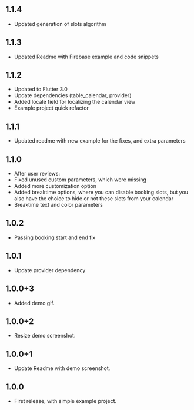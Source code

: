 ## 1.1.4
- Updated generation of slots algorithm

## 1.1.3
- Updated Readme with Firebase example and code snippets

## 1.1.2
- Updated to Flutter 3.0
- Update dependencies (table_calendar, provider)
- Added locale field for localizing the calendar view
- Example project quick refactor

## 1.1.1
- Updated readme with new example for the fixes, and extra parameters

## 1.1.0

- After user reviews:
- Fixed unused custom parameters, which were missing
- Added more customization option
- Added breaktime options, where you can disable booking slots, but you also have the choice to hide or not these slots from your calendar
- Breaktime text and color parameters

## 1.0.2

- Passing booking start and end fix

## 1.0.1

- Update provider dependency

## 1.0.0+3

- Added demo gif.


## 1.0.0+2

- Resize demo screenshot.


## 1.0.0+1

- Update Readme with demo screenshot.


## 1.0.0

- First release, with simple example project.
